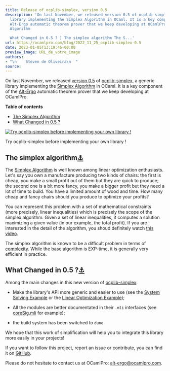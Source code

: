 ```yaml
---
title: Release of ocplib-simplex, version 0.5
description: 'On last November, we released version 0.5 of ocplib-simplex, a generic
  library implementing the Simplex Algorithm in OCaml. It is a key component of the
  Alt-Ergo automatic theorem prover that we keep developing at OCamlPro. ** The Simplex
  Algorithm

  What Changed in 0.5 ? ] The simplex algorithm The S...'
url: https://ocamlpro.com/blog/2022_11_25_ocplib-simplex-0.5
date: 2023-01-05T13:19:46-00:00
preview_image: URL_de_votre_image
authors:
- "\n    Steven de Oliveira\n  "
source:
---
```


<p></p>
<p>On last November, we released <a href="https://opam.ocaml.org/packages/ocplib-simplex/">version
0.5</a> of
<a href="https://github.com/OCamlPro/ocplib-simplex">ocplib-simplex</a>, a generic library implementing the <a href="https://en.wikipedia.org/wiki/Simplex_algorithm">Simplex
Algorithm</a> in OCaml. It is a key component of the <a href="https://alt-ergo.ocamlpro.com">Alt-Ergo</a> automatic
theorem prover that we keep developing at OCamlPro.</p>
<p></p><div>
<strong>Table of contents</strong>
<ul>
<li><a href="https://ocamlpro.com/blog/feed#simplex">The Simplex Algorithm</a>
</li>
<li><a href="https://ocamlpro.com/blog/feed#changes">What Changed in 0.5 ?</a>

</li>
</ul>
<p>
</p><div class="figure">
  <p>
    <a href="https://ocamlpro.com/blog/assets/img/ocplib-simplex.jpg">
      <img src="https://ocamlpro.com/blog/assets/img/ocplib-simplex.jpg" alt="Try ocplib-simplex before implementing
your own library !"/>
    </a>
    </p><div class="caption">
      Try ocplib-simplex before implementing
your own library !
    </div>
  
</div>

<h2>
<a class="anchor"></a>The simplex algorithm<a href="https://ocamlpro.com/blog/feed#simplex">&#9875;</a>
          </h2>
<p>The <a href="https://en.wikipedia.org/wiki/Simplex_algorithm">Simplex Algorithm</a> is well known among linear optimization
enthusiasts. Let's say you own a manufacture producing two kinds of
chairs: the first is cheap, you make a small profit out of them but
they are quick to produce; the second one is a bit more fancy, you
make a bigger profit but they need a lot of time to build. You have a
limited amount of wood and time. How many cheap and fancy chairs
should you produce to optimize your profits?</p>
<p>You can represent this problem with a set of mathematical constraints (more
precisely, linear inequalities) which is precisely the scope of the simplex
algorithm. Given a set of linear inequalities, it computes a solution maximizing
a given value (in our example, the total profit).
If you are interested in the detail of the algorithm, you shoud definitely watch
<a href="https://www.youtube.com/watch?v=jh_kkR6m8H8">this video</a>.</p>
<p>The simplex algorithm is known to be a difficult problem in terms of
<a href="https://en.wikipedia.org/wiki/Computational_complexity">complexity</a>.
While the base algorithm is EXP-time, it is generally very efficient in
practice.</p>
<h2>
<a class="anchor"></a>What Changed in 0.5 ?<a href="https://ocamlpro.com/blog/feed#changes">&#9875;</a>
          </h2>
<p>Among the main changes in this new version of <a href="https://github.com/OCamlPro/ocplib-simplex">ocplib-simplex</a>:</p>
<ul>
<li>
<p>Make the library's API more generic and easier to use (see the <a href="https://github.com/OCamlPro/ocplib-simplex/blob/v0.5/tests/standalone_minimal.ml">System Solving Example</a> or the <a href="https://github.com/OCamlPro/ocplib-simplex/blob/v0.5/tests/standalone_minimal_maximization.ml">Linear Optimization Example</a>);</p>
</li>
<li>
<p>All the modules are better documentated in their <code>.mli</code> interfaces
(see
<a href="https://github.com/OCamlPro/ocplib-simplex/blob/v0.5/src/coreSig.mli">coreSig.mli</a>
for example);</p>
</li>
<li>
<p>the build system has been switched to <code>dune</code></p>
</li>
</ul>
<p>We hope that this work of simplification will help you to integrate
this library more easily in your projects!</p>
<p>If you want to follow this project, report an issue or contribute, you
can find it on <a href="https://github.com/OCamlPro/ocplib-simplex">GitHub</a>.</p>
<p>Please do not hesitate to contact us at OCamlPro:
<a href="mailto:alt-ergo@ocamlpro.com">alt-ergo@ocamlpro.com</a>.</p>
</div>
